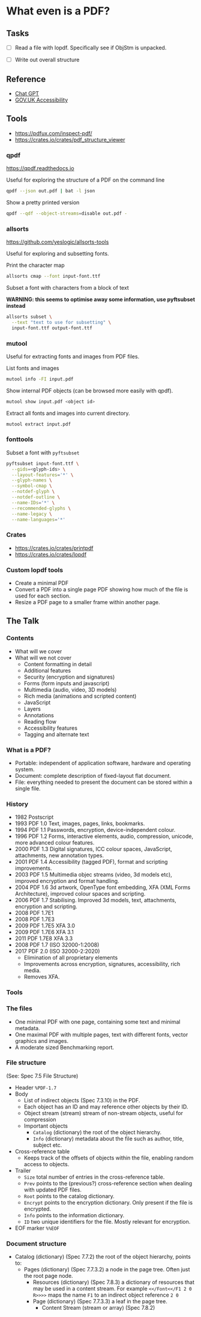 # What even is a PDF?

## Tasks

- [ ] Read a file with lopdf. Specifically see if ObjStm is unpacked.
- [ ] Write out overall structure


## Reference
- [Chat GPT](https://chat.openai.com/c/d897ab81-1e3e-48da-822f-5a16321df8f7)
- [GOV.UK Accessibility](https://www.gov.uk/guidance/publishing-accessible-documents)

## Tools

- https://pdfux.com/inspect-pdf/
- https://crates.io/crates/pdf_structure_viewer

### qpdf

https://qpdf.readthedocs.io

Useful for exploring the structure of a PDF on the command line

```bash
qpdf --json out.pdf | bat -l json
```

Show a pretty printed version
```bash
qpdf --qdf --object-streams=disable out.pdf -
```

### allsorts

https://github.com/yeslogic/allsorts-tools

Useful for exploring and subsetting fonts.

Print the character map
```bash
allsorts cmap --font input-font.ttf
```

Subset a font with characters from a block of text

**WARNING: this seems to optimise away some information, use pyftsubset instead**
```bash
allsorts subset \
  --text "text to use for subsetting" \
  input-font.ttf output-font.ttf
```

### mutool

Useful for extracting fonts and images from PDF files.

List fonts and images
```bash
mutool info -FI input.pdf
```

Show internal PDF objects (can be browsed more easily with qpdf).
```bash
mutool show input.pdf <object id>
```

Extract all fonts and images into current directory.
```bash
mutool extract input.pdf
```

### fonttools

Subset a font with `pyftsubset`
```bash
pyftsubset input-font.ttf \
  --gids=<glyph-ids> \
  --layout-features='*' \
  --glyph-names \
  --symbol-cmap \
  --notdef-glyph \
  --notdef-outline \
  --name-IDs='*' \
  --recommended-glyphs \
  --name-legacy \
  --name-languages='*'
```

### Crates

- https://crates.io/crates/printpdf
- https://crates.io/crates/lopdf

### Custom lopdf tools

- Create a minimal PDF
- Convert a PDF into a single page PDF showing how much of the file is used for each section.
- Resize a PDF page to a smaller frame within another page.


## The Talk

### Contents

- What will we cover
- What will we not cover
    - Content formatting in detail
    - Additional features
    - Security (encryption and signatures)
    - Forms (form inputs and javascript)
    - Multimedia (audio, video, 3D models)
    - Rich media (animations and scripted content)
    - JavaScript
    - Layers
    - Annotations
    - Reading flow
    - Accessibility features
    - Tagging and alternate text

### What is a PDF?

- Portable: independent of application software, hardware and operating system.
- Document: complete description of fixed-layout flat document.
- File: everything needed to present the document can be stored within a single file.

### History

- 1982 Postscript
- 1993 PDF 1.0    Text, images, pages, links, bookmarks.
- 1994 PDF 1.1    Passwords, encryption, device-independent colour.
- 1996 PDF 1.2    Forms, interactive elements, audio, compression, unicode, more advanced colour features.
- 2000 PDF 1.3    Digital signatures, ICC colour spaces, JavaScript, attachments, new annotation types.
- 2001 PDF 1.4    Accessibility (tagged PDF), format and scripting improvements.
- 2003 PDF 1.5    Multimedia objec streams (video, 3d models etc), improved encryption and format handling.
- 2004 PDF 1.6    3d artwork, OpenType font embedding, XFA (XML Forms Architecture), improved colour spaces and scripting.
- 2006 PDF 1.7    Stabilising. Improved 3d models, text, attachments, encryption and scripting.
- 2008 PDF 1.7E1 
- 2008 PDF 1.7E3 
- 2009 PDF 1.7E5  XFA 3.0
- 2009 PDF 1.7E6  XFA 3.1
- 2011 PDF 1.7E8  XFA 3.3
- 2008 PDF 1.7 (ISO 32000-1:2008)
- 2017 PDF 2.0 (ISO 32000-2:2020)
  - Elimination of all proprietary elements
  - Improvements across encryption, signatures, accessibility, rich media.
  - Removes XFA.

### Tools

### The files

- One minimal PDF with one page, containing some text and minimal metadata.
- One maximal PDF with multiple pages, text with different fonts, vector graphics and images.
- A moderate sized Benchmarking report.

### File structure

(See: Spec 7.5 File Structure)
- Header `%PDF-1.7`
- Body
    - List of indirect objects (Spec 7.3.10) in the PDF.
    - Each object has an ID and may reference other objects by their ID.
    - Object stream (stream) stream of non-stream objects, useful for compression
    - Important objects
        - `Catalog` (dictionary) the root of the object hierarchy.
        - `Info` (dictionary) metadata about the file such as author, title, subject etc.
- Cross-reference table
    - Keeps track of the offsets of objects within the file, enabling random access to objects.
- Trailer
    - `Size` total number of entries in the cross-reference table.
    - `Prev` points to the (previous?) cross-reference section when dealing with updated PDF files.
    - `Root` points to the catalog dictionary. 
    - `Encrypt` points to the encryption dictionary. Only present if the file is encrypted.
    - `Info` points to the information dictionary.
    - `ID` two unique identifiers for the file. Mostly relevant for encryption.
- EOF marker `%%EOF`


### Document structure

- Catalog (dictionary) (Spec 7.7.2) the root of the object hierarchy, points to:
    - Pages (dictionary) (Spec 7.7.3.2) a node in the page tree. Often just the root page node.
        - Resources (dictionary) (Spec 7.8.3) a dictionary of resources that may be used in a content stream. For example `<</Font<</F1 2 0 R>>>>` maps the name `F1` to an indirect object reference `2 0`
        - Page (dictionary) (Spec 7.7.3.3) a leaf in the page tree.
            - Content Stream (stream or array) (Spec 7.8.2)


